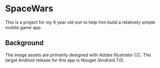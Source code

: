 # SpaceWars
This is a project for my 9 year old son to help him build a relatively simple mobile game app.

## Background

The image assets are primarily designed with Adobe Illustrator CC.  The target Android release for this app is Nouget (Android 7.0).
